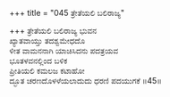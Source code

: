 +++
title = "045 ತ್ರೇತೆಯಲಿ ಬಲಿರಾಜ್ಯ"

+++
ತ್ರೇತೆಯಲಿ ಬಲಿರಾಜ್ಯ ಭುವನ  
ಖ್ಯಾತವಾಯ್ತು ತದಶ್ವಮೇಧದೊ  
ಳೀತ ವಾಮನನಾಗಿ ಯಾಚಿಸಿದನು ಪದತ್ರಯವ  
ಭೂತಳವನಲ್ಲಿಂದ ಬಳಿಕ   
ಪ್ರೀತಿಯಲಿ ಕಮಲಜ ಕಟಾಹೋ  
ದ್ಭೂತ ಚರಣದೊಳಳೆಯಲಾದುದು ಧರಣಿ ಪದಯುಗಕೆ    ॥45॥